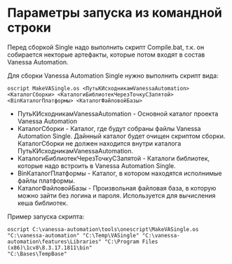 # Параметры запуска из командной строки

Перед сборкой Single надо выполнить скрипт Compile.bat, т.к. он собирается некторые артефакты, которые потом входят в состав Vanessa Automation.

Для сборки Vanessa Automation Single нужно выполнить скрипт вида:

```
oscript MakeVASingle.os <ПутьКИсходникамVanessaAutomation> <КаталогСборки> <КаталогиБиблиотекЧерезТочкуСЗапятой> <BinКаталогПлатформы> <КаталогФайловойБазы>
```

* ПутьКИсходникамVanessaAutomation - Основной каталог проекта Vanessa Automation
* КаталогСборки - Каталог, где будут собраны файлы Vanessa Automation Single. Дайнный каталог будет очищен скриптом сборки. КаталогСборки не должен находится внутри каталога ПутьКИсходникамVanessaAutomation.
* КаталогиБиблиотекЧерезТочкуСЗапятой - Каталоги библиотек, которые надо встроить в Vanessa Automation Single.
* BinКаталогПлатформы - Каталог, в котором находятся исполнимые файлы платформы.
* КаталогФайловойБазы - Произвольная файловая база, в которую можно зайти без логина и пароля. Используется для вычисления кеша библиотек.

Пример запуска скрипта:
```
oscript C:\vanessa-automation\tools\onescript\MakeVASingle.os "C:\vanessa-automation" "C:\Temp\VASingle" "C:\vanessa-automation\features\Libraries" "C:\Program Files (x86)\1cv8\8.3.17.1811\bin" 
"C:\Bases\TempBase"
```